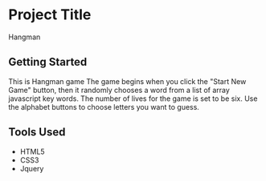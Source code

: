 # Project Title

Hangman

## Getting Started

This is Hangman game The game begins when you click the "Start New Game" button, then it randomly chooses a word
from a list of array javascript key words. The number of lives for the game is set to be six. Use the alphabet buttons to choose letters you want to guess. 

## Tools Used
- HTML5
- CSS3
- Jquery

